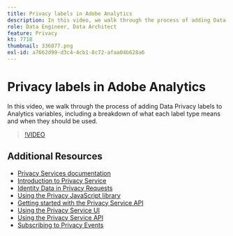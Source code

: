 ```yaml
---
title: Privacy labels in Adobe Analytics
description: In this video, we walk through the process of adding Data Privacy labels to Analytics variables, including a breakdown of what each label type means and when they should be used.
role: Data Engineer, Data Architect
feature: Privacy
kt: 7718
thumbnail: 336077.png
exl-id: a7662d99-d3c4-4cb1-8c72-afaa04b628a6
---
```

# Privacy labels in Adobe Analytics

In this video, we walk through the process of adding Data Privacy labels to Analytics variables, including a breakdown of what each label type means and when they should be used.

>[!VIDEO](https://video.tv.adobe.com/v/336077?quality=12&learn=on)

## Additional Resources

+ [Privacy Services documentation](https://experienceleague.adobe.com/docs/experience-platform/privacy/home.html)
+ [Introduction to Privacy Service](introduction-to-privacy-services.md)
+ [Identity Data in Privacy Requests](identity-data-in-privacy-requests.md)
+ [Using the Privacy JavaScript library](using-privacy-javascript-library.md)
+ [Getting started with the Privacy Service API](getting-started-with-privacy-services-api.md)
+ [Using the Privacy Service UI](using-privacy-services-ui.md)
+ [Using the Privacy Service API](using-the-privacy-service-api.md)
+ [Subscribing to Privacy Events](subscribe-to-privacy-events.md)
